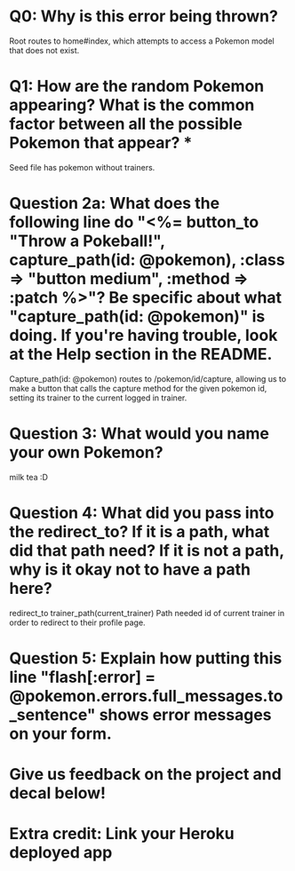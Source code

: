 # Q0: Why is this error being thrown?

Root routes to home#index, which attempts to access a Pokemon model that does not exist.

# Q1: How are the random Pokemon appearing? What is the common factor between all the possible Pokemon that appear? *

Seed file has pokemon without trainers.

# Question 2a: What does the following line do "<%= button_to "Throw a Pokeball!", capture_path(id: @pokemon), :class => "button medium", :method => :patch %>"? Be specific about what "capture_path(id: @pokemon)" is doing. If you're having trouble, look at the Help section in the README.


Capture_path(id: @pokemon) routes to /pokemon/id/capture, allowing us to make a button that calls the capture method for the given pokemon id, setting its trainer to the current logged in trainer.

# Question 3: What would you name your own Pokemon?

milk tea :D

# Question 4: What did you pass into the redirect_to? If it is a path, what did that path need? If it is not a path, why is it okay not to have a path here?

redirect_to trainer_path(current_trainer) 
Path needed id of current trainer in order to redirect to their profile page.  

# Question 5: Explain how putting this line "flash[:error] = @pokemon.errors.full_messages.to_sentence" shows error messages on your form.

# Give us feedback on the project and decal below!

# Extra credit: Link your Heroku deployed app
